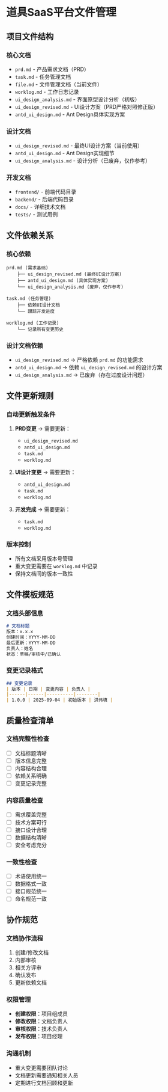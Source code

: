 # 道具SaaS平台文件管理

## 项目文件结构

### 核心文档
- `prd.md` - 产品需求文档（PRD）
- `task.md` - 任务管理文档
- `file.md` - 文件管理文档（当前文件）
- `worklog.md` - 工作日志记录
- `ui_design_analysis.md` - 界面原型设计分析（初版）
- `ui_design_revised.md` - UI设计方案（PRD严格对照修正版）
- `antd_ui_design.md` - Ant Design具体实现方案

### 设计文档
- `ui_design_revised.md` - 最终UI设计方案（当前使用）
- `antd_ui_design.md` - Ant Design实现细节
- `ui_design_analysis.md` - 设计分析（已废弃，仅作参考）

### 开发文档
- `frontend/` - 前端代码目录
- `backend/` - 后端代码目录
- `docs/` - 详细技术文档
- `tests/` - 测试用例

## 文件依赖关系

### 核心依赖
```
prd.md (需求基础)
    ├── ui_design_revised.md (最终UI设计方案)
    ├── antd_ui_design.md (具体实现方案)
    └── ui_design_analysis.md (废弃，仅作参考)

task.md (任务管理)
    ├── 依赖UI设计文档
    └── 跟踪开发进度

worklog.md (工作记录)
    └── 记录所有变更历史
```

### 设计文档依赖
- `ui_design_revised.md` → 严格依赖 `prd.md` 的功能需求
- `antd_ui_design.md` → 依赖 `ui_design_revised.md` 的设计方案
- `ui_design_analysis.md` → 已废弃（存在过度设计问题）

## 文件更新规则

### 自动更新触发条件
1. **PRD变更** → 需要更新：
   - `ui_design_revised.md`
   - `antd_ui_design.md`
   - `task.md`
   - `worklog.md`

2. **UI设计变更** → 需要更新：
   - `antd_ui_design.md`
   - `task.md`
   - `worklog.md`

3. **开发完成** → 需要更新：
   - `task.md`
   - `worklog.md`

### 版本控制
- 所有文档采用版本号管理
- 重大变更需要在 `worklog.md` 中记录
- 保持文档间的版本一致性

## 文件模板规范

### 文档头部信息
```markdown
# 文档标题
版本：x.x.x
创建时间：YYYY-MM-DD
最后更新：YYYY-MM-DD
负责人：姓名
状态：草稿/审核中/已确认
```

### 变更记录格式
```markdown
## 变更记录
| 版本 | 日期 | 变更内容 | 负责人 |
|------|------|----------|--------|
| 1.0.0 | 2025-09-04 | 初始版本 | 洪伟填 |
```

## 质量检查清单

### 文档完整性检查
- [ ] 文档标题清晰
- [ ] 版本信息完整
- [ ] 内容结构合理
- [ ] 依赖关系明确
- [ ] 变更记录完整

### 内容质量检查
- [ ] 需求覆盖完整
- [ ] 技术方案可行
- [ ] 接口设计合理
- [ ] 数据结构清晰
- [ ] 安全考虑充分

### 一致性检查
- [ ] 术语使用统一
- [ ] 数据格式一致
- [ ] 接口规范统一
- [ ] 命名规范一致

## 协作规范

### 文档协作流程
1. 创建/修改文档
2. 内部审核
3. 相关方评审
4. 确认发布
5. 更新依赖文档

### 权限管理
- **创建权限**：项目组成员
- **修改权限**：文档负责人
- **审核权限**：技术负责人
- **发布权限**：项目经理

### 沟通机制
- 重大变更需要团队讨论
- 文档更新需要通知相关人员
- 定期进行文档回顾和更新